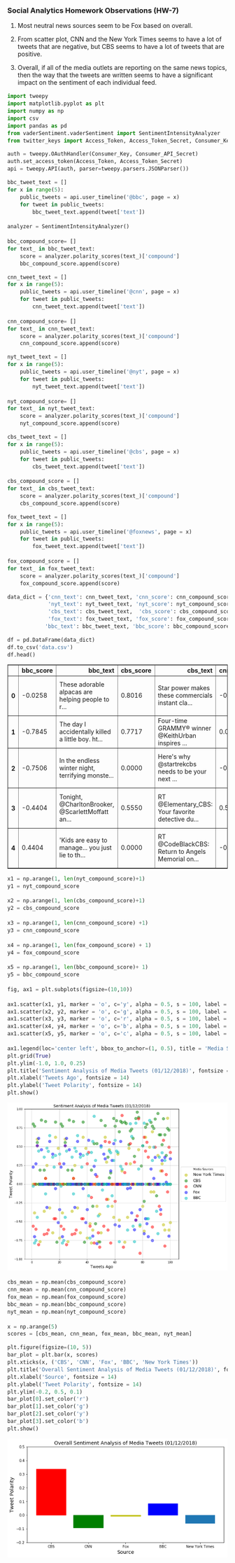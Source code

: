 
### Social Analytics Homework Observations (HW-7)

1.  Most neutral news sources seem to be Fox based on overall. 

2.  From scatter plot, CNN and the New York Times seems to have a lot of tweets that are negative, but CBS seems to have a lot of tweets that are positive.

3.  Overall, if all of the media outlets are reporting on the same news topics, then the way that the 
    tweets are written seems to have a significant impact on the sentiment of each individual feed.


```python
import tweepy
import matplotlib.pyplot as plt
import numpy as np
import csv
import pandas as pd
from vaderSentiment.vaderSentiment import SentimentIntensityAnalyzer 
from twitter_keys import Access_Token, Access_Token_Secret, Consumer_Key, Consumer_API_Secret
```


```python
auth = tweepy.OAuthHandler(Consumer_Key, Consumer_API_Secret)
auth.set_access_token(Access_Token, Access_Token_Secret)
api = tweepy.API(auth, parser=tweepy.parsers.JSONParser())
```


```python
bbc_tweet_text = []
for x in range(5):
    public_tweets = api.user_timeline('@bbc', page = x)
    for tweet in public_tweets:
        bbc_tweet_text.append(tweet['text'])
        
analyzer = SentimentIntensityAnalyzer()

bbc_compound_score= []
for text_ in bbc_tweet_text:
    score = analyzer.polarity_scores(text_)['compound']
    bbc_compound_score.append(score)
```


```python
cnn_tweet_text = []
for x in range(5):
    public_tweets = api.user_timeline('@cnn', page = x)
    for tweet in public_tweets:
        cnn_tweet_text.append(tweet['text'])

cnn_compound_score= []
for text_ in cnn_tweet_text:
    score = analyzer.polarity_scores(text_)['compound']
    cnn_compound_score.append(score)
```


```python
nyt_tweet_text = []
for x in range(5):
    public_tweets = api.user_timeline('@nyt', page = x)
    for tweet in public_tweets:
        nyt_tweet_text.append(tweet['text'])
        
nyt_compound_score= []
for text_ in nyt_tweet_text:
    score = analyzer.polarity_scores(text_)['compound']
    nyt_compound_score.append(score)
```


```python
cbs_tweet_text = []
for x in range(5):
    public_tweets = api.user_timeline('@cbs', page = x)
    for tweet in public_tweets:
        cbs_tweet_text.append(tweet['text'])
        
cbs_compound_score = []
for text_ in cbs_tweet_text:
    score = analyzer.polarity_scores(text_)['compound']
    cbs_compound_score.append(score)
```


```python
fox_tweet_text = []
for x in range(5):
    public_tweets = api.user_timeline('@foxnews', page = x)
    for tweet in public_tweets:
        fox_tweet_text.append(tweet['text'])
        
fox_compound_score = []
for text_ in fox_tweet_text:
    score = analyzer.polarity_scores(text_)['compound']
    fox_compound_score.append(score)
```


```python
data_dict = {'cnn_text': cnn_tweet_text, 'cnn_score': cnn_compound_score, 
             'nyt_text': nyt_tweet_text, 'nyt_score': nyt_compound_score,
             'cbs_text': cbs_tweet_text,  'cbs_score': cbs_compound_score,
             'fox_text': fox_tweet_text, 'fox_score': fox_compound_score,
            'bbc_text': bbc_tweet_text, 'bbc_score': bbc_compound_score}
```


```python
df = pd.DataFrame(data_dict)
df.to_csv('data.csv')
df.head()
```




<div>

<table border="1" class="dataframe">
  <thead>
    <tr style="text-align: right;">
      <th></th>
      <th>bbc_score</th>
      <th>bbc_text</th>
      <th>cbs_score</th>
      <th>cbs_text</th>
      <th>cnn_score</th>
      <th>cnn_text</th>
      <th>fox_score</th>
      <th>fox_text</th>
      <th>nyt_score</th>
      <th>nyt_text</th>
    </tr>
  </thead>
  <tbody>
    <tr>
      <th>0</th>
      <td>-0.0258</td>
      <td>These adorable alpacas are helping people to r...</td>
      <td>0.8016</td>
      <td>Star power makes these commercials instant cla...</td>
      <td>-0.5574</td>
      <td>2017 was the most expensive year on record for...</td>
      <td>0.2263</td>
      <td>.@RandPaul: "If there were ever something wort...</td>
      <td>0.0000</td>
      <td>Getting a Roommate in Your Golden Years. https...</td>
    </tr>
    <tr>
      <th>1</th>
      <td>-0.7845</td>
      <td>The day I accidentally killed a little boy. ht...</td>
      <td>0.7717</td>
      <td>Four-time GRAMMY® winner @KeithUrban inspires ...</td>
      <td>0.0000</td>
      <td>The Trump administration is about to start let...</td>
      <td>-0.7003</td>
      <td>.@wikileaks founder @JulianAssange's poor hygi...</td>
      <td>-0.3818</td>
      <td>Timberwolves 118, Knicks 108: Knicks Falter on...</td>
    </tr>
    <tr>
      <th>2</th>
      <td>-0.7506</td>
      <td>In the endless winter night, terrifying monste...</td>
      <td>0.0000</td>
      <td>Here's why @startrekcbs needs to be your next ...</td>
      <td>-0.5994</td>
      <td>This year marks the 50th anniversary of the Re...</td>
      <td>0.2732</td>
      <td>California man cops to quarter-century-old sla...</td>
      <td>0.0000</td>
      <td>What’s on TV Saturday: Sam Rockwell Hosts ‘S.N...</td>
    </tr>
    <tr>
      <th>3</th>
      <td>-0.4404</td>
      <td>Tonight, @CharltonBrooker, @ScarlettMoffatt an...</td>
      <td>0.5550</td>
      <td>RT @Elementary_CBS: Your favorite detective du...</td>
      <td>0.5106</td>
      <td>North Korea is sending athletes, a cheering sq...</td>
      <td>0.5106</td>
      <td>Yesterday, at a @WhiteHouse event honoring Mar...</td>
      <td>0.5994</td>
      <td>To New Yorkers’ Delight, Coogan’s Says It Isn’...</td>
    </tr>
    <tr>
      <th>4</th>
      <td>0.4404</td>
      <td>'Kids are easy to manage... you just lie to th...</td>
      <td>0.0000</td>
      <td>RT @CodeBlackCBS: Return to Angels Memorial on...</td>
      <td>-0.8074</td>
      <td>Michael Wolff's book "Fire and Fury: Inside th...</td>
      <td>0.6115</td>
      <td>.@CortesSteve: "[@TheDemocrats] are very happy...</td>
      <td>0.0000</td>
      <td>John V. Tunney, Boxer’s Son Who Lasted One Ter...</td>
    </tr>
  </tbody>
</table>
</div>




```python
x1 = np.arange(1, len(nyt_compound_score)+1)
y1 = nyt_compound_score

x2 = np.arange(1, len(cbs_compound_score)+1)
y2 = cbs_compound_score

x3 = np.arange(1, len(cnn_compound_score) +1)
y3 = cnn_compound_score

x4 = np.arange(1, len(fox_compound_score) + 1)
y4 = fox_compound_score

x5 = np.arange(1, len(bbc_compound_score)+ 1)
y5 = bbc_compound_score

fig, ax1 = plt.subplots(figsize=(10,10))

ax1.scatter(x1, y1, marker = 'o', c='y', alpha = 0.5, s = 100, label = 'New York Times')
ax1.scatter(x2, y2, marker = 'o', c='g', alpha = 0.5, s = 100, label = 'CBS')
ax1.scatter(x3, y3, marker = 'o', c='r', alpha = 0.5, s = 100, label = 'CNN')
ax1.scatter(x4, y4, marker = 'o', c='b', alpha = 0.5, s = 100, label = 'Fox')
ax1.scatter(x5, y5, marker = 'o', c='c', alpha = 0.5, s = 100, label = 'BBC')

ax1.legend(loc='center left', bbox_to_anchor=(1, 0.5), title = 'Media Sources', fontsize = 14)
plt.grid(True)
plt.ylim(-1.0, 1.0, 0.25)
plt.title('Sentiment Analysis of Media Tweets (01/12/2018)', fontsize = 14)
plt.xlabel('Tweets Ago', fontsize = 14)
plt.ylabel('Tweet Polarity', fontsize = 14)
plt.show()
```


![png](output_10_0.png)



```python
cbs_mean = np.mean(cbs_compound_score)
cnn_mean = np.mean(cnn_compound_score)
fox_mean = np.mean(fox_compound_score)
bbc_mean = np.mean(bbc_compound_score)
nyt_mean = np.mean(nyt_compound_score)

x = np.arange(5)
scores = [cbs_mean, cnn_mean, fox_mean, bbc_mean, nyt_mean]
```


```python
plt.figure(figsize=(10, 5))
bar_plot = plt.bar(x, scores)
plt.xticks(x, ('CBS', 'CNN', 'Fox', 'BBC', 'New York Times'))
plt.title('Overall Sentiment Analysis of Media Tweets (01/12/2018)', fontsize = 14)
plt.xlabel('Source', fontsize = 14)
plt.ylabel('Tweet Polarity', fontsize = 14)
plt.ylim(-0.2, 0.5, 0.1)
bar_plot[0].set_color('r')
bar_plot[1].set_color('g')
bar_plot[2].set_color('y')
bar_plot[3].set_color('b')
plt.show()
```


![png](output_12_0.png)

